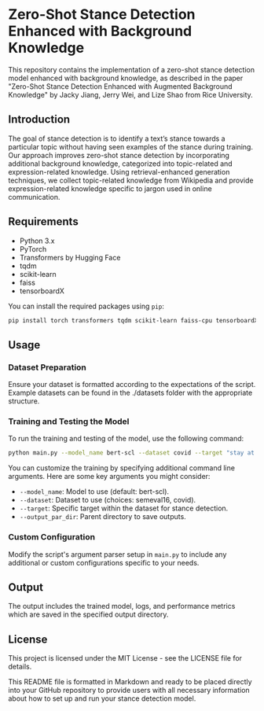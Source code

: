 # Zero-Shot Stance Detection Enhanced with Background Knowledge

This repository contains the implementation of a zero-shot stance detection model enhanced with background knowledge, as described in the paper "Zero-Shot Stance Detection Enhanced with Augmented Background Knowledge" by Jacky Jiang, Jerry Wei, and Lize Shao from Rice University.

## Introduction

The goal of stance detection is to identify a text’s stance towards a particular topic without having seen examples of the stance during training. Our approach improves zero-shot stance detection by incorporating additional background knowledge, categorized into topic-related and expression-related knowledge. Using retrieval-enhanced generation techniques, we collect topic-related knowledge from Wikipedia and provide expression-related knowledge specific to jargon used in online communication.

## Requirements

- Python 3.x
- PyTorch
- Transformers by Hugging Face
- tqdm
- scikit-learn
- faiss
- tensorboardX

You can install the required packages using `pip`:
```bash
pip install torch transformers tqdm scikit-learn faiss-cpu tensorboardX
```

## Usage
### Dataset Preparation
Ensure your dataset is formatted according to the expectations of the script. Example datasets can be found in the ./datasets folder with the appropriate structure.

### Training and Testing the Model
To run the training and testing of the model, use the following command:

```bash
python main.py --model_name bert-scl --dataset covid --target "stay at home orders" --output_par_dir test_outputs
```

You can customize the training by specifying additional command line arguments. Here are some key arguments you might consider:

- `--model_name`: Model to use (default: bert-scl).
- `--dataset`: Dataset to use (choices: semeval16, covid).
- `--target`: Specific target within the dataset for stance detection.
- `--output_par_dir`: Parent directory to save outputs.

### Custom Configuration
Modify the script's argument parser setup in `main.py` to include any additional or custom configurations specific to your needs.

## Output
The output includes the trained model, logs, and performance metrics which are saved in the specified output directory.

## License
This project is licensed under the MIT License - see the LICENSE file for details.

This README file is formatted in Markdown and ready to be placed directly into your GitHub repository to provide users with all necessary information about how to set up and run your stance detection model.
